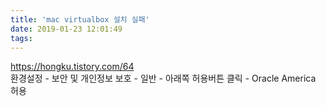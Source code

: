 ```yaml
---
title: 'mac virtualbox 설치 실패'
date: 2019-01-23 12:01:49
tags:
---
```


<https://hongku.tistory.com/64>  
환경설정 - 보안 및 개인정보 보호 - 일반 - 아래쪽 허용버튼 클릭 - Oracle America 허용

<!-- more -->